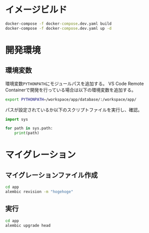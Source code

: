 # イメージビルド

```cmd
docker-compose -f docker-compose.dev.yaml build
docker-compose -f docker-compose.dev.yaml up -d
```

# 開発環境

## 環境変数

環境変数`PYTHONPATH`にモジュールパスを追加する。
VS Code Remote Containerで開発を行っている場合は以下の環境変数を追加する。

```bash
export PYTHONPATH=/workspace/app/database/:/workspace/app/
```

パスが設定されているか以下のスクリプトファイルを実行し、確認。

```py
import sys

for path in sys.path:
    print(path)
```

# マイグレーション

## マイグレーションファイル作成

```bash
cd app
alembic revision -m "hogehoge"
```

## 実行

```bash
cd app
alembic upgrade head
```